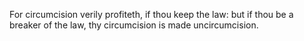 For circumcision verily profiteth, if thou keep the law: but if thou be a breaker of the law, thy circumcision is made uncircumcision.
